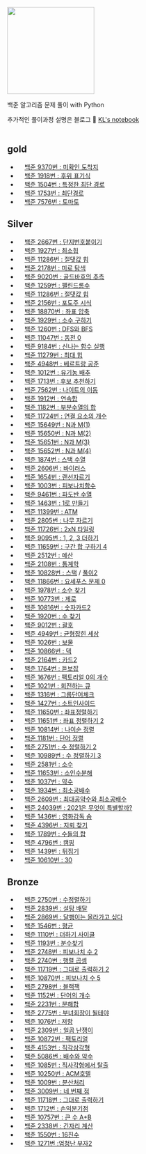 <a href= "https://www.acmicpc.net/problemset?sort=ranking_asc"><img src= "https://d2gd6pc034wcta.cloudfront.net/images/logo@2x.png" width="200"></a>

<!-- # BAEKJOON Online Judge -->
백준 알고리즘 문제 풀이 with Python

추가적인 풀이과정 설명은 블로그 📌 [KL's notebook](https://kkwor1d.tistory.com)
<br/>
<br/>

## gold
- <img src= "https://d2gd6pc034wcta.cloudfront.net/tier/14.svg" width="12"> [백준 9370번 : 미확인 도착지](https://github.com/Hankyul-k/BOJ/blob/main/gold2/9370_%EB%AF%B8%ED%99%95%EC%9D%B8%EB%8F%84%EC%B0%A9%EC%A7%80.py)
- <img src= "https://d2gd6pc034wcta.cloudfront.net/tier/13.svg" width="12"> [백준 1918번 : 후위 표기식](https://github.com/Hankyul-k/BOJ/blob/main/gold3/1918_%ED%9B%84%EC%9C%84%ED%91%9C%EA%B8%B0%EC%8B%9D.py)
- <img src= "https://d2gd6pc034wcta.cloudfront.net/tier/12.svg" width="12"> [백준 1504번 : 특정한 최단 경로](https://github.com/Hankyul-k/BOJ/blob/main/gold4/1504_%ED%8A%B9%EC%A0%95%ED%95%9C%EC%B5%9C%EB%8B%A8%EA%B2%BD%EB%A1%9C.py)
- <img src= "https://d2gd6pc034wcta.cloudfront.net/tier/11.svg" width="12"> [백준 1753번 : 최단경로](https://github.com/Hankyul-k/BOJ/blob/main/gold5/1753_%EC%B5%9C%EB%8B%A8%EA%B2%BD%EB%A1%9C.py)
- <img src= "https://d2gd6pc034wcta.cloudfront.net/tier/11.svg" width="12"> [백준 7576번 : 토마토](https://github.com/Hankyul-k/BOJ/blob/main/gold5/7576_%ED%86%A0%EB%A7%88%ED%86%A0.py)

## Silver
- <img src= "https://d2gd6pc034wcta.cloudfront.net/tier/10.svg" width="12"> [백준 2667번 : 단지번호붙이기](https://github.com/Hankyul-k/BOJ/blob/main/silver1/2667_%EB%8B%A8%EC%A7%80%EB%B2%88%ED%98%B8%EB%B6%99%EC%9D%B4%EA%B8%B0)
- <img src= "https://d2gd6pc034wcta.cloudfront.net/tier/10.svg" width="12"> [백준 1927번 : 최소힙](https://github.com/Hankyul-k/BOJ/blob/main/silver1/1927_%EC%B5%9C%EC%86%8C%ED%9E%99.py)
- <img src= "https://d2gd6pc034wcta.cloudfront.net/tier/10.svg" width="12"> [백준 11286번 : 절댓값 힙](https://github.com/Hankyul-k/BOJ/blob/main/silver1/11286_%EC%A0%88%EB%8C%93%EA%B0%92%ED%9E%99.py)
- <img src= "https://d2gd6pc034wcta.cloudfront.net/tier/10.svg" width="12"> [백준 2178번 : 미로 탐색](https://github.com/Hankyul-k/BOJ/blob/main/silver1/2178_%EB%AF%B8%EB%A1%9C%ED%83%90%EC%83%89.py)
- <img src= "https://d2gd6pc034wcta.cloudfront.net/tier/10.svg" width="12"> [백준 9020번 : 골드바흐의 추측](https://github.com/Hankyul-k/BOJ/blob/main/silver1/9020_%EA%B3%A8%EB%93%9C%EB%B0%94%ED%9D%90%EC%9D%98%EC%B6%94%EC%B8%A1.py)
- <img src= "https://d2gd6pc034wcta.cloudfront.net/tier/10.svg" width="12"> [백준 1259번 : 팰린드롬수](https://github.com/Hankyul-k/BOJ/blob/main/silver1/1259_%ED%8C%B0%EB%A6%B0%EB%93%9C%EB%A1%AC%EC%88%98.py)
- <img src= "https://d2gd6pc034wcta.cloudfront.net/tier/10.svg" width="12"> [백준 11286번 : 절댓값 힙](https://github.com/Hankyul-k/BOJ/blob/main/silver1/11286_%EC%A0%88%EB%8C%93%EA%B0%92%ED%9E%99.py)
- <img src= "https://d2gd6pc034wcta.cloudfront.net/tier/10.svg" width="12"> [백준 2156번 : 포도주 시식](https://github.com/Hankyul-k/BOJ/blob/main/silver1/2156_%ED%8F%AC%EB%8F%84%EC%A3%BC%EC%8B%9C%EC%8B%9D.py)
- <img src= "https://d2gd6pc034wcta.cloudfront.net/tier/9.svg" width="12"> [백준 18870번 : 좌표 압축](https://github.com/H-Kyul/BOJ/blob/main/silver2/18870_%EC%A2%8C%ED%91%9C%EC%95%95%EC%B6%95.py)
- <img src= "https://d2gd6pc034wcta.cloudfront.net/tier/9.svg" width="12"> [백준 1929번 : 소수 구하기](https://github.com/Hankyul-k/BOJ/blob/main/silver2/1929_%EC%86%8C%EC%88%98%EA%B5%AC%ED%95%98%EA%B8%B0.py)
- <img src= "https://d2gd6pc034wcta.cloudfront.net/tier/9.svg" width="12"> [백준 1260번 : DFS와 BFS](https://github.com/Hankyul-k/BOJ/blob/main/silver2/1260_DFS%EC%99%80_BFS.py)
- <img src= "https://d2gd6pc034wcta.cloudfront.net/tier/9.svg" width="12"> [백준 11047번 : 동전 0](https://github.com/Hankyul-k/BOJ/blob/main/silver2/11047_%EB%8F%99%EC%A0%840.py)
- <img src= "https://d2gd6pc034wcta.cloudfront.net/tier/9.svg" width="12"> [백준 9184번 : 신나는 함수 실행](https://github.com/Hankyul-k/BOJ/blob/main/silver2/9184_%EC%8B%A0%EB%82%98%EB%8A%94%ED%95%A8%EC%88%98%EC%8B%A4%ED%96%89.py)
- <img src= "https://d2gd6pc034wcta.cloudfront.net/tier/9.svg" width="12"> [백준 11279번 : 최대 힙](https://github.com/Hankyul-k/BOJ/blob/main/silver2/11279_%EC%B5%9C%EB%8C%80%ED%9E%99.py)
- <img src= "https://d2gd6pc034wcta.cloudfront.net/tier/9.svg" width="12"> [백준 4948번 : 베르트랑 공준](https://github.com/Hankyul-k/BOJ/blob/main/silver2/4948_%EB%B2%A0%EB%A5%B4%ED%8A%B8%EB%9E%91%EA%B3%B5%EC%A4%80.py)
- <img src= "https://d2gd6pc034wcta.cloudfront.net/tier/9.svg" width="12"> [백준 1012번 : 유기농 배추](https://github.com/Hankyul-k/BOJ/blob/main/silver2/1012_%EC%9C%A0%EA%B8%B0%EB%86%8D%EB%B0%B0%EC%B6%94.py)
- <img src= "https://d2gd6pc034wcta.cloudfront.net/tier/9.svg" width="12"> [백준 1713번 : 후보 추천하기](https://github.com/Hankyul-k/BOJ/blob/main/silver2/1713_%ED%9B%84%EB%B3%B4%EC%B6%94%EC%B2%9C%ED%95%98%EA%B8%B0.py)
- <img src= "https://d2gd6pc034wcta.cloudfront.net/tier/9.svg" width="12"> [백준 7562번 : 나이트의 이동](https://github.com/Hankyul-k/BOJ/blob/main/silver2/7562_%EB%82%98%EC%9D%B4%ED%8A%B8%EC%9D%98%EC%9D%B4%EB%8F%99.py)
- <img src= "https://d2gd6pc034wcta.cloudfront.net/tier/9.svg" width="12"> [백준 1912번 : 연속합 ](https://github.com/Hankyul-k/BOJ/blob/main/silver2/1912_%EC%97%B0%EC%86%8D%ED%95%A9.py)
- <img src= "https://d2gd6pc034wcta.cloudfront.net/tier/9.svg" width="12"> [백준 1182번 : 부분수열의 합](https://github.com/Hankyul-k/BOJ/blob/main/silver2/1182_%EB%B6%80%EB%B6%84%EC%88%98%EC%97%B4%EC%9D%98%ED%95%A9.py)
- <img src= "https://d2gd6pc034wcta.cloudfront.net/tier/9.svg" width="12"> [백준 11724번 : 연결 요소의 개수](https://github.com/Hankyul-k/BOJ/blob/main/silver2/11724_%EC%97%B0%EA%B2%B0%EC%9A%94%EC%86%8C%EC%9D%98%EA%B0%9C%EC%88%98.py)
- <img src= "https://d2gd6pc034wcta.cloudfront.net/tier/8.svg" width="12"> [백준 15649번 : N과 M(1)](https://github.com/H-Kyul/BOJ/blob/main/silver3/15649_N%EA%B3%BCM_1.py)
- <img src= "https://d2gd6pc034wcta.cloudfront.net/tier/8.svg" width="12"> [백준 15650번 : N과 M(2)](https://github.com/H-Kyul/BOJ/blob/main/silver3/15650_N%EA%B3%BCM_2.py)
- <img src= "https://d2gd6pc034wcta.cloudfront.net/tier/8.svg" width="12"> [백준 15651번 : N과 M(3)](https://github.com/H-Kyul/BOJ/blob/main/silver3/15651_N%EA%B3%BCM_3.py)
- <img src= "https://d2gd6pc034wcta.cloudfront.net/tier/8.svg" width="12"> [백준 15652번 : N과 M(4)](https://github.com/H-Kyul/BOJ/blob/main/silver3/15652_N%EA%B3%BCM_4.py)
- <img src= "https://d2gd6pc034wcta.cloudfront.net/tier/8.svg" width="12"> [백준 1874번 : 스택 수열](https://github.com/Hankyul-k/BOJ/blob/main/silver3/1874_%EC%8A%A4%ED%83%9D%EC%88%98%EC%97%B4.py)
- <img src= "https://d2gd6pc034wcta.cloudfront.net/tier/8.svg" width="12"> [백준 2606번 : 바이러스](https://github.com/Hankyul-k/BOJ/blob/main/silver3/2606_%EB%B0%94%EC%9D%B4%EB%9F%AC%EC%8A%A4.py)
- <img src= "https://d2gd6pc034wcta.cloudfront.net/tier/8.svg" width="12"> [백준 1654번 : 랜선자르기](https://github.com/Hankyul-k/BOJ/blob/main/silver3/1654_%EB%9E%9C%EC%84%A0%EC%9E%90%EB%A5%B4%EA%B8%B0.py)
- <img src= "https://d2gd6pc034wcta.cloudfront.net/tier/8.svg" width="12"> [백준 1003번 : 피보나치함수](https://github.com/Hankyul-k/BOJ/blob/main/silver3/1003_%ED%94%BC%EB%B3%B4%EB%82%98%EC%B9%98%ED%95%A8%EC%88%98.py)
- <img src= "https://d2gd6pc034wcta.cloudfront.net/tier/8.svg" width="12"> [백준 9461번 : 파도반 수열](https://github.com/Hankyul-k/BOJ/blob/main/silver3/9461_%ED%8C%8C%EB%8F%84%EB%B0%98%EC%88%98%EC%97%B4.py)
- <img src= "https://d2gd6pc034wcta.cloudfront.net/tier/8.svg" width="12"> [백준 1463번 : 1로 만들기](https://github.com/Hankyul-k/BOJ/blob/main/silver3/1463_1%EB%A1%9C%EB%A7%8C%EB%93%A4%EA%B8%B0.py)
- <img src= "https://d2gd6pc034wcta.cloudfront.net/tier/8.svg" width="12"> [백준 11399번 : ATM](https://github.com/Hankyul-k/BOJ/blob/main/silver3/11399_ATM.py)
- <img src= "https://d2gd6pc034wcta.cloudfront.net/tier/8.svg" width="12"> [백준 2805번 : 나무 자르기](https://github.com/Hankyul-k/BOJ/blob/main/silver3/2805_%EB%82%98%EB%AC%B4%EC%9E%90%EB%A5%B4%EA%B8%B0.py)
- <img src= "https://d2gd6pc034wcta.cloudfront.net/tier/8.svg" width="12"> [백준 11726번 : 2xN 타일링](https://github.com/Hankyul-k/BOJ/blob/main/silver3/11726_2xN%ED%83%80%EC%9D%BC%EB%A7%81.py)
- <img src= "https://d2gd6pc034wcta.cloudfront.net/tier/8.svg" width="12"> [백준 9095번 : 1, 2, 3 더하기](https://github.com/Hankyul-k/BOJ/blob/main/silver3/9095_123%EB%8D%94%ED%95%98%EA%B8%B0.py)
- <img src= "https://d2gd6pc034wcta.cloudfront.net/tier/8.svg" width="12"> [백준 11659번 : 구간 합 구하기 4](https://github.com/Hankyul-k/BOJ/blob/main/silver3/11659_%EA%B5%AC%EA%B0%84%ED%95%A9%EA%B5%AC%ED%95%98%EA%B8%B04.py)
- <img src= "https://d2gd6pc034wcta.cloudfront.net/tier/8.svg" width="12"> [백준 2512번 : 예산](https://github.com/Hankyul-k/BOJ/blob/main/silver3/2512_%EC%98%88%EC%82%B0.py)
- <img src= "https://d2gd6pc034wcta.cloudfront.net/tier/7.svg" width="12"> [백준 2108번 : 통계학](https://github.com/H-Kyul/BOJ/blob/main/silver4/2108_%ED%86%B5%EA%B3%84%ED%95%99.py)
- <img src= "https://d2gd6pc034wcta.cloudfront.net/tier/7.svg" width="12"> [백준 10828번 : 스택](https://github.com/H-Kyul/BOJ/blob/main/silver4/10828_%EC%8A%A4%ED%83%9D.py) / [풀이2](https://github.com/H-Kyul/BOJ/blob/main/silver4/10828_%EC%8A%A4%ED%83%9D_%ED%92%80%EC%9D%B42.py)
- <img src= "https://d2gd6pc034wcta.cloudfront.net/tier/7.svg" width="12"> [백준 11866번 : 요세푸스 문제 0](https://github.com/H-Kyul/BOJ/blob/main/silver4/11866_%EC%9A%94%EC%84%B8%ED%91%B8%EC%8A%A4%EB%AC%B8%EC%A0%9C_0.py)
- <img src= "https://d2gd6pc034wcta.cloudfront.net/tier/7.svg" width="12"> [백준 1978번 : 소수 찾기](https://github.com/H-Kyul/BOJ/blob/main/silver4/1978_%EC%86%8C%EC%88%98%EC%B0%BE%EA%B8%B0.py)
- <img src= "https://d2gd6pc034wcta.cloudfront.net/tier/7.svg" width="12"> [백준 10773번 : 제로](https://github.com/H-Kyul/BOJ/blob/main/silver4/10773_%EC%A0%9C%EB%A1%9C.py)
- <img src= "https://d2gd6pc034wcta.cloudfront.net/tier/7.svg" width="12"> [백준 10816번 : 숫자카드2](https://github.com/Hankyul-k/BOJ/blob/main/silver4/10816_%EC%88%AB%EC%9E%90%EC%B9%B4%EB%93%9C2.py)
- <img src= "https://d2gd6pc034wcta.cloudfront.net/tier/7.svg" width="12"> [백준 1920번 : 수 찾기](https://github.com/Hankyul-k/BOJ/blob/main/silver4/1920_%EC%88%98%EC%B0%BE%EA%B8%B0.py)
- <img src= "https://d2gd6pc034wcta.cloudfront.net/tier/7.svg" width="12"> [백준 9012번 : 괄호](https://github.com/Hankyul-k/BOJ/blob/main/silver4/9012_%EA%B4%84%ED%98%B8.py)
- <img src= "https://d2gd6pc034wcta.cloudfront.net/tier/7.svg" width="12"> [백준 4949번 : 균형잡힌 세상](https://github.com/Hankyul-k/BOJ/blob/main/silver4/4949_%EA%B7%A0%ED%98%95%EC%9E%A1%ED%9E%8C%EC%84%B8%EC%83%81.py)
- <img src= "https://d2gd6pc034wcta.cloudfront.net/tier/7.svg" width="12"> [백준 1026번 : 보물](https://github.com/Hankyul-k/BOJ/blob/main/silver4/1026_%EB%B3%B4%EB%AC%BC.py)
- <img src= "https://d2gd6pc034wcta.cloudfront.net/tier/7.svg" width="12"> [백준 10866번 : 덱](https://github.com/Hankyul-k/BOJ/blob/main/silver4/10866_%EB%8D%B1.py)
- <img src= "https://d2gd6pc034wcta.cloudfront.net/tier/7.svg" width="12"> [백준 2164번 : 카드2](https://github.com/Hankyul-k/BOJ/blob/main/silver4/2164_%EC%B9%B4%EB%93%9C2.py)
- <img src= "https://d2gd6pc034wcta.cloudfront.net/tier/7.svg" width="12"> [백준 1764번 : 듣보잡](https://github.com/Hankyul-k/BOJ/blob/main/silver4/1764_%EB%93%A3%EB%B3%B4%EC%9E%A1.py)
- <img src= "https://d2gd6pc034wcta.cloudfront.net/tier/7.svg" width="12"> [백준 1676번 : 팩토리얼 0의 개수](https://github.com/Hankyul-k/BOJ/blob/main/silver4/1676_%ED%8C%A9%ED%86%A0%EB%A6%AC%EC%96%BC0%EC%9D%98%EA%B0%9C%EC%88%98.py)
- <img src= "https://d2gd6pc034wcta.cloudfront.net/tier/7.svg" width="12"> [백준 1021번 : 회전하는 큐](https://github.com/Hankyul-k/BOJ/blob/main/silver4/1021_%ED%9A%8C%EC%A0%84%ED%95%98%EB%8A%94%ED%81%90.py)
- <img src= "https://d2gd6pc034wcta.cloudfront.net/tier/6.svg" width="12"> [백준 1316번 : 그룹단어체크](https://github.com/Hankyul-k/BOJ/blob/main/silver5/1316_%EA%B7%B8%EB%A3%B9%EB%8B%A8%EC%96%B4%EC%B2%B4%ED%81%AC.py)
- <img src= "https://d2gd6pc034wcta.cloudfront.net/tier/6.svg" width="12"> [백준 1427번 : 소트인사이드](https://github.com/H-Kyul/BOJ/blob/main/silver5/1427_%EC%86%8C%ED%8A%B8%EC%9D%B8%EC%82%AC%EC%9D%B4%EB%93%9C.py)
- <img src= "https://d2gd6pc034wcta.cloudfront.net/tier/6.svg" width="12"> [백준 11650번 : 좌표정렬하기](https://github.com/H-Kyul/BOJ/blob/main/silver5/11650_%EC%A2%8C%ED%91%9C%EC%A0%95%EB%A0%AC%ED%95%98%EA%B8%B0.py)
- <img src= "https://d2gd6pc034wcta.cloudfront.net/tier/6.svg" width="12"> [백준 11651번 : 좌표 정렬하기 2](https://github.com/H-Kyul/BOJ/blob/main/silver5/11651_%EC%A2%8C%ED%91%9C%EC%A0%95%EB%A0%AC%ED%95%98%EA%B8%B02.py)
- <img src= "https://d2gd6pc034wcta.cloudfront.net/tier/6.svg" width="12"> [백준 10814번 : 나이순 정렬](https://github.com/H-Kyul/BOJ/blob/main/silver5/10814_%EB%82%98%EC%9D%B4%EC%88%9C%EC%A0%95%EB%A0%AC.py)
- <img src= "https://d2gd6pc034wcta.cloudfront.net/tier/6.svg" width="12"> [백준 1181번 : 단어 정렬](https://github.com/H-Kyul/BOJ/blob/main/silver5/1181_%EB%8B%A8%EC%96%B4%EC%A0%95%EB%A0%AC.py)
- <img src= "https://d2gd6pc034wcta.cloudfront.net/tier/6.svg" width="12"> [백준 2751번 : 수 정렬하기 2](https://github.com/H-Kyul/BOJ/blob/main/silver5/2751_%EC%88%98%EC%A0%95%EB%A0%AC%ED%95%98%EA%B8%B02.py)
- <img src= "https://d2gd6pc034wcta.cloudfront.net/tier/6.svg" width="12"> [백준 10989번 : 수 정렬하기 3](https://github.com/H-Kyul/BOJ/blob/main/silver5/10989_%EC%88%98%EC%A0%95%EB%A0%AC%ED%95%98%EA%B8%B03.py)
- <img src= "https://d2gd6pc034wcta.cloudfront.net/tier/6.svg" width="12"> [백준 2581번 : 소수](https://github.com/H-Kyul/BOJ/blob/main/silver5/2581_%EC%86%8C%EC%88%98.py)
- <img src= "https://d2gd6pc034wcta.cloudfront.net/tier/6.svg" width="12"> [백준 11653번 : 소인수분해](https://github.com/Hankyul-k/BOJ/blob/main/silver5/11653_%EC%86%8C%EC%9D%B8%EC%88%98%EB%B6%84%ED%95%B4.py)
- <img src= "https://d2gd6pc034wcta.cloudfront.net/tier/6.svg" width="12"> [백준 1037번 : 약수](https://github.com/Hankyul-k/BOJ/blob/main/silver5/1037_%EC%95%BD%EC%88%98.py)
- <img src= "https://d2gd6pc034wcta.cloudfront.net/tier/6.svg" width="12"> [백준 1934번 : 최소공배수](https://github.com/Hankyul-k/BOJ/blob/main/silver5/1934_%EC%B5%9C%EC%86%8C%EA%B3%B5%EB%B0%B0%EC%88%98.py)
- <img src= "https://d2gd6pc034wcta.cloudfront.net/tier/6.svg" width="12"> [백준 2609번 : 최대공약수와 최소공배수](https://github.com/Hankyul-k/BOJ/blob/main/silver5/2609_%EC%B5%9C%EB%8C%80%EA%B3%B5%EC%95%BD%EC%88%98%EC%99%80%EC%B5%9C%EC%86%8C%EA%B3%B5%EB%B0%B0%EC%88%98.py)
- <img src= "https://d2gd6pc034wcta.cloudfront.net/tier/6.svg" width="12"> [백준 24039번 : 2021은 무엇이 특별할까?](https://github.com/Hankyul-k/BOJ/blob/main/silver5/24039_2021%EC%9D%80%EB%AC%B4%EC%97%87%EC%9D%B4%ED%8A%B9%EB%B3%84%ED%95%A0%EA%B9%8C.py)
- <img src= "https://d2gd6pc034wcta.cloudfront.net/tier/6.svg" width="12"> [백준 1436번 : 영화감독 숌](https://github.com/Hankyul-k/BOJ/blob/main/silver5/1436_%EC%98%81%ED%99%94%EA%B0%90%EB%8F%85%EC%88%8C.py)
- <img src= "https://d2gd6pc034wcta.cloudfront.net/tier/6.svg" width="12"> [백준 4396번 : 지뢰 찾기](https://github.com/Hankyul-k/BOJ/blob/main/silver5/4396_%EC%A7%80%EB%A2%B0%EC%B0%BE%EA%B8%B0.py)
- <img src= "https://d2gd6pc034wcta.cloudfront.net/tier/6.svg" width="12"> [백준 1789번 : 수들의 합](https://github.com/Hankyul-k/BOJ/blob/main/silver5/1789_%EC%88%98%EB%93%A4%EC%9D%98%ED%95%A9.py)
- <img src= "https://d2gd6pc034wcta.cloudfront.net/tier/6.svg" width="12"> [백준 4796번 : 캠핑](https://github.com/Hankyul-k/BOJ/blob/main/silver5/4796_%EC%BA%A0%ED%95%91.py)
- <img src= "https://d2gd6pc034wcta.cloudfront.net/tier/6.svg" width="12"> [백준 1439번 : 뒤집기](https://github.com/Hankyul-k/BOJ/blob/main/silver5/1439_%EB%92%A4%EC%A7%91%EA%B8%B0.py)
- <img src= "https://d2gd6pc034wcta.cloudfront.net/tier/6.svg" width="12"> [백준 10610번 : 30](https://github.com/Hankyul-k/BOJ/blob/main/silver5/10610_30.py)

## Bronze
- <img src= "https://d2gd6pc034wcta.cloudfront.net/tier/5.svg" width="12"> [백준 2750번 : 수정렬하기](https://github.com/H-Kyul/BOJ/blob/main/bronze1/2750_%EC%88%98%EC%A0%95%EB%A0%AC%ED%95%98%EA%B8%B0.py) 
- <img src= "https://d2gd6pc034wcta.cloudfront.net/tier/5.svg" width="12"> [백준 2839번 : 설탕 배달](https://github.com/H-Kyul/BOJ/blob/main/bronze1/2839_%EC%84%A4%ED%83%95%EB%B0%B0%EB%8B%AC.py)
- <img src= "https://d2gd6pc034wcta.cloudfront.net/tier/5.svg" width="12"> [백준 2869번 : 달팽이는 올라가고 싶다](https://github.com/H-Kyul/BOJ/blob/main/bronze1/2869_%EB%8B%AC%ED%8C%BD%EC%9D%B4%EB%8A%94%EC%98%AC%EB%9D%BC%EA%B0%80%EA%B3%A0%EC%8B%B6%EB%8B%A4.py)
- <img src= "https://d2gd6pc034wcta.cloudfront.net/tier/5.svg" width="12"> [백준 1546번 : 평균](https://github.com/Hankyul-k/BOJ/blob/main/bronze1/1546_%ED%8F%89%EA%B7%A0.py)
- <img src= "https://d2gd6pc034wcta.cloudfront.net/tier/5.svg" width="12"> [백준 1110번 : 더하기 사이클](https://github.com/Hankyul-k/BOJ/blob/main/bronze1/1110_%EB%8D%94%ED%95%98%EA%B8%B0%EC%82%AC%EC%9D%B4%ED%81%B4.py)
- <img src= "https://d2gd6pc034wcta.cloudfront.net/tier/5.svg" width="12"> [백준 1193번 : 분수찾기](https://github.com/Hankyul-k/BOJ/blob/main/bronze1/1193_%EB%B6%84%EC%88%98%EC%B0%BE%EA%B8%B0.py)
- <img src= "https://d2gd6pc034wcta.cloudfront.net/tier/5.svg" width="12"> [백준 2748번 : 피보나치 수 2](https://github.com/Hankyul-k/BOJ/blob/main/bronze1/2748_%ED%94%BC%EB%B3%B4%EB%82%98%EC%B9%98%EC%88%982.py)
- <img src= "https://d2gd6pc034wcta.cloudfront.net/tier/5.svg" width="12"> [백준 2740번 : 행렬 곱셈](https://github.com/Hankyul-k/BOJ/blob/main/bronze1/2740_%ED%96%89%EB%A0%AC%EA%B3%B1%EC%85%88.py)
- <img src= "https://d2gd6pc034wcta.cloudfront.net/tier/5.svg" width="12"> [백준 11719번 : 그대로 출력하기 2](https://github.com/Hankyul-k/BOJ/blob/main/bronze1/11719_%EA%B7%B8%EB%8C%80%EB%A1%9C%EC%B6%9C%EB%A0%A5%ED%95%98%EA%B8%B02.py)
- <img src= "https://d2gd6pc034wcta.cloudfront.net/tier/4.svg" width="12"> [백준 10870번 : 피보나치 수 5](https://github.com/H-Kyul/BOJ/blob/main/bronze2/10870_%ED%94%BC%EB%B3%B4%EB%82%98%EC%B9%98%EC%88%985.py)
- <img src= "https://d2gd6pc034wcta.cloudfront.net/tier/4.svg" width="12"> [백준 2798번 : 블랙잭](https://github.com/H-Kyul/BOJ/blob/main/bronze2/2798_%EB%B8%94%EB%9E%99%EC%9E%AD.py)
- <img src= "https://d2gd6pc034wcta.cloudfront.net/tier/4.svg" width="12"> [백준 1152번 : 단어의 개수](https://github.com/Hankyul-k/BOJ/blob/main/bronze2/1152_%EB%8B%A8%EC%96%B4%EC%9D%98%EA%B0%9C%EC%88%98.py)
- <img src= "https://d2gd6pc034wcta.cloudfront.net/tier/4.svg" width="12"> [백준 2231번 : 분해합](https://github.com/Hankyul-k/BOJ/blob/main/bronze2/2231_%EB%B6%84%ED%95%B4%ED%95%A9.py)
- <img src= "https://d2gd6pc034wcta.cloudfront.net/tier/4.svg" width="12"> [백준 2775번 : 부녀회장이 될테야](https://github.com/Hankyul-k/BOJ/blob/main/bronze2/2775_%EB%B6%80%EB%85%80%ED%9A%8C%EC%9E%A5%EC%9D%B4%EB%90%A0%ED%85%8C%EC%95%BC.py)
- <img src= "https://d2gd6pc034wcta.cloudfront.net/tier/4.svg" width="12"> [백준 1076번 : 저항](https://github.com/Hankyul-k/BOJ/blob/main/bronze2/1076_%EC%A0%80%ED%95%AD.py)
- <img src= "https://d2gd6pc034wcta.cloudfront.net/tier/4.svg" width="12"> [백준 2309번 : 일곱 난쟁이](https://github.com/Hankyul-k/BOJ/blob/main/bronze2/2309_%EC%9D%BC%EA%B3%B1%EB%82%9C%EC%9F%81%EC%9D%B4.py)
- <img src= "https://d2gd6pc034wcta.cloudfront.net/tier/3.svg" width="12"> [백준 10872번 : 팩토리얼](https://github.com/H-Kyul/BOJ/blob/main/bronze3/10872_%ED%8C%A9%ED%86%A0%EB%A6%AC%EC%96%BC.py)
- <img src= "https://d2gd6pc034wcta.cloudfront.net/tier/3.svg" width="12"> [백준 4153번 : 직각삼각형](https://github.com/Hankyul-k/BOJ/blob/main/bronze3/4153_%EC%A7%81%EA%B0%81%EC%82%BC%EA%B0%81%ED%98%95.py)
- <img src= "https://d2gd6pc034wcta.cloudfront.net/tier/3.svg" width="12"> [백준 5086번 : 배수와 약수](https://github.com/Hankyul-k/BOJ/blob/main/bronze3/5086_%EB%B0%B0%EC%88%98%EC%99%80%EC%95%BD%EC%88%98.py)
- <img src= "https://d2gd6pc034wcta.cloudfront.net/tier/3.svg" width="12"> [백준 1085번 : 직사각형에서 탈출](https://github.com/Hankyul-k/BOJ/blob/main/bronze3/1085_%EC%A7%81%EC%82%AC%EA%B0%81%ED%98%95%EC%97%90%EC%84%9C%ED%83%88%EC%B6%9C.py)
- <img src= "https://d2gd6pc034wcta.cloudfront.net/tier/3.svg" width="12"> [백준 10250번 : ACM호텔](https://github.com/Hankyul-k/BOJ/blob/main/bronze3/10250_ACM%ED%98%B8%ED%85%94.py)
- <img src= "https://d2gd6pc034wcta.cloudfront.net/tier/3.svg" width="12"> [백준 1009번 : 분산처리](https://github.com/Hankyul-k/BOJ/blob/main/bronze3/1009_%EB%B6%84%EC%82%B0%EC%B2%98%EB%A6%AC.py)
- <img src= "https://d2gd6pc034wcta.cloudfront.net/tier/3.svg" width="12"> [백준 3009번 : 네 번째 점](https://github.com/Hankyul-k/BOJ/blob/main/bronze3/3009_%EB%84%A4%EB%B2%88%EC%A7%B8%EC%A0%90.py)
- <img src= "https://d2gd6pc034wcta.cloudfront.net/tier/3.svg" width="12"> [백준 11718번 : 그대로 출력하기](https://github.com/Hankyul-k/BOJ/blob/main/bronze3/11718_%EA%B7%B8%EB%8C%80%EB%A1%9C%EC%B6%9C%EB%A0%A5%ED%95%98%EA%B8%B0.py)
- <img src= "https://d2gd6pc034wcta.cloudfront.net/tier/2.svg" width="12"> [백준 1712번 : 손익분기점](https://github.com/H-Kyul/BOJ/blob/main/bronze4/1712_%EC%86%90%EC%9D%B5%EB%B6%84%EA%B8%B0%EC%A0%90.py)
- <img src= "https://d2gd6pc034wcta.cloudfront.net/tier/1.svg" width="12"> [백준 10757번 : 큰 수 A+B](https://github.com/H-Kyul/BOJ/blob/main/bronze5/10757_%ED%81%B0%EC%88%98A%2BB.py)
- <img src= "https://d2gd6pc034wcta.cloudfront.net/tier/1.svg" width="12"> [백준 2338번 : 긴자리 계산](https://github.com/Hankyul-k/BOJ/blob/main/bronze5/2338_%EA%B8%B4%EC%9E%90%EB%A6%AC%EA%B3%84%EC%82%B0.py)
- <img src= "https://d2gd6pc034wcta.cloudfront.net/tier/1.svg" width="12"> [백준 1550번 : 16진수](https://github.com/Hankyul-k/BOJ/blob/main/bronze5/1550_16%EC%A7%84%EC%88%98.py)
- <img src= "https://d2gd6pc034wcta.cloudfront.net/tier/1.svg" width="12"> [백준 1271번 :엄청난 부자2](https://github.com/Hankyul-k/BOJ/blob/main/bronze5/1271_%EC%97%84%EC%B2%AD%EB%82%9C%EB%B6%80%EC%9E%902.py)


